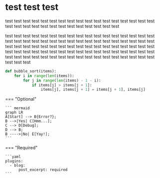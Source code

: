 # test test test

test test test test test test test test test test test test test test test test test test test test test test test test test test test test test test

test test test test test test test test test test test test test test test test test test test test test test test test test test test test test test
test test test test  test test test test test test test test test test test test test test test test test test test test test test test test test
test test test test  test test test test test test test test test test test test test test test test test test test test test test test test test

```py title="bubble_sort.py" linenums="1" hl_lines="3 5"
def bubble_sort(items):
    for i in range(len(items)):
        for j in range(len(items) - 1 - i):
            if items[j] > items[j + 1]:
                items[j], items[j + 1] = items[j + 1], items[j]
```
=== "Optional"

    ``` mermaid
    graph LR
    A[Start] --> B{Error?};
    B -->|Yes| C[Hmm...];
    C --> D[Debug];
    D --> B;
    B ---->|No| E[Yay!];
    ```

=== "Required"

    ```yaml
    plugins:
      - blog:
          post_excerpt: required
    ```

